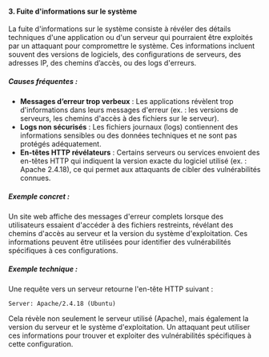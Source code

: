 #### **3. Fuite d'informations sur le système**

La fuite d'informations sur le système consiste à révéler des détails techniques d'une application ou d'un serveur qui pourraient être exploités par un attaquant pour compromettre le système. Ces informations incluent souvent des versions de logiciels, des configurations de serveurs, des adresses IP, des chemins d’accès, ou des logs d'erreurs.

##### **Causes fréquentes :**
- **Messages d’erreur trop verbeux** : Les applications révèlent trop d'informations dans leurs messages d'erreur (ex. : les versions de serveurs, les chemins d'accès à des fichiers sur le serveur).
- **Logs non sécurisés** : Les fichiers journaux (logs) contiennent des informations sensibles ou des données techniques et ne sont pas protégés adéquatement.
- **En-têtes HTTP révélateurs** : Certains serveurs ou services envoient des en-têtes HTTP qui indiquent la version exacte du logiciel utilisé (ex. : Apache 2.4.18), ce qui permet aux attaquants de cibler des vulnérabilités connues.

##### **Exemple concret :**  
Un site web affiche des messages d'erreur complets lorsque des utilisateurs essaient d'accéder à des fichiers restreints, révélant des chemins d'accès au serveur et la version du système d'exploitation. Ces informations peuvent être utilisées pour identifier des vulnérabilités spécifiques à ces configurations.

##### **Exemple technique :**
Une requête vers un serveur retourne l'en-tête HTTP suivant :  
```
Server: Apache/2.4.18 (Ubuntu)
```
Cela révèle non seulement le serveur utilisé (Apache), mais également la version du serveur et le système d'exploitation. Un attaquant peut utiliser ces informations pour trouver et exploiter des vulnérabilités spécifiques à cette configuration.